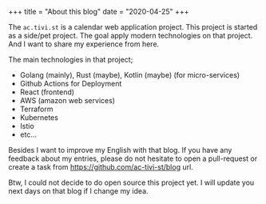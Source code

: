 +++
title = "About this blog"
date = "2020-04-25"
+++

The `ac.tivi.st` is a calendar web application project. This project is started as a side/pet project. The goal apply modern technologies on that project. And I want to share my experience from here.

The main technologies in that project;
- Golang (mainly), Rust (maybe), Kotlin (maybe) (for micro-services)
- Github Actions for Deployment
- React (frontend)
- AWS (amazon web services)
- Terraform
- Kubernetes
- Istio
- etc...

Besides I want to improve my English with that blog. If you have any feedback about my entries, please do not hesitate to open a pull-request or create a task from https://github.com/ac-tivi-st/blog url.

Btw, I could not decide to do open source this project yet. I will update you next days on that blog if I change my idea.





